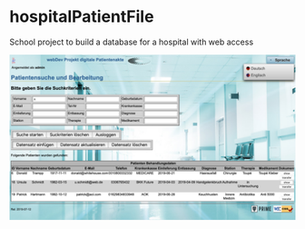 # hospitalPatientFile
School project to build a database for a hospital with web access

![screenshot](https://github.com/mtric/hospitalPatientFile/blob/master/Screenshot_patientFile.png)
